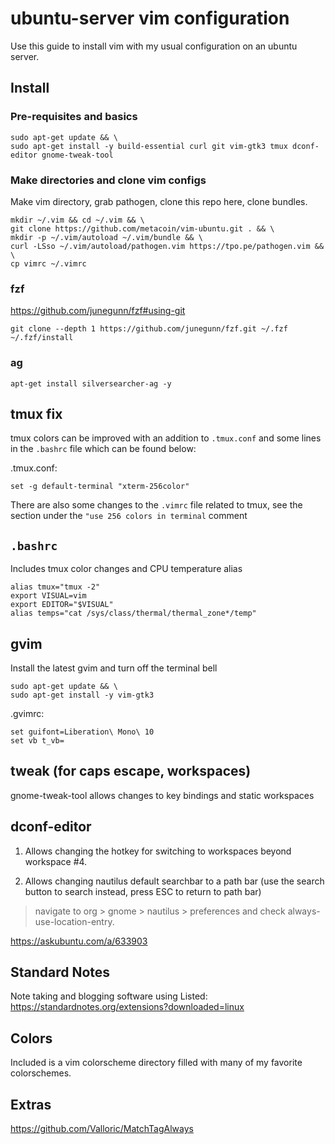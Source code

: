 # ubuntu-server vim configuration

Use this guide to install vim with my usual configuration on an ubuntu server.

## Install

### Pre-requisites and basics

```
sudo apt-get update && \
sudo apt-get install -y build-essential curl git vim-gtk3 tmux dconf-editor gnome-tweak-tool
```

### Make directories and clone vim configs

Make vim directory, grab pathogen, clone this repo here, clone bundles.

```
mkdir ~/.vim && cd ~/.vim && \
git clone https://github.com/metacoin/vim-ubuntu.git . && \
mkdir -p ~/.vim/autoload ~/.vim/bundle && \
curl -LSso ~/.vim/autoload/pathogen.vim https://tpo.pe/pathogen.vim && \
cp vimrc ~/.vimrc
```

### fzf
https://github.com/junegunn/fzf#using-git
```
git clone --depth 1 https://github.com/junegunn/fzf.git ~/.fzf
~/.fzf/install
```

### ag
```
apt-get install silversearcher-ag -y
```

## tmux fix

tmux colors can be improved with an addition to `.tmux.conf` and some lines in the `.bashrc` file which can be found below:

.tmux.conf:
```
set -g default-terminal "xterm-256color"
```

There are also some changes to the `.vimrc` file related to tmux, see the section under the `"use 256 colors in terminal` comment

## `.bashrc`
Includes tmux color changes and CPU temperature alias

```
alias tmux="tmux -2"
export VISUAL=vim
export EDITOR="$VISUAL"
alias temps="cat /sys/class/thermal/thermal_zone*/temp"
```

## gvim
Install the latest gvim and turn off the terminal bell
```
sudo apt-get update && \
sudo apt-get install -y vim-gtk3
```

.gvimrc:
```
set guifont=Liberation\ Mono\ 10
set vb t_vb=
```

## tweak (for caps escape, workspaces)
gnome-tweak-tool allows changes to key bindings and static workspaces

## dconf-editor
1. Allows changing the hotkey for switching to workspaces beyond workspace #4.

2. Allows changing nautilus default searchbar to a path bar (use the search button to search instead, press ESC to return to path bar)

> navigate to org > gnome > nautilus > preferences and check always-use-location-entry.

https://askubuntu.com/a/633903

## Standard Notes

Note taking and blogging software using Listed:
https://standardnotes.org/extensions?downloaded=linux
 
## Colors

Included is a vim colorscheme directory filled with many of my favorite colorschemes.

## Extras

https://github.com/Valloric/MatchTagAlways
